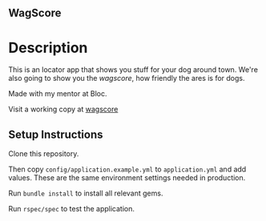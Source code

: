 ## WagScore

Description
======================
This is an locator app that shows you stuff for your dog around town.
We're also going to show you the *wagscore*, how friendly the ares is for dogs.

Made with my mentor at Bloc.

Visit a working copy at [wagscore](http://wagscore.herokuapp.com/)


Setup Instructions
----------------------
Clone this repository. 

Then copy `config/application.example.yml` to `application.yml` and add values. These are the same environment settings needed in production.

Run `bundle install` to install all relevant gems.

Run `rspec/spec` to test the application.